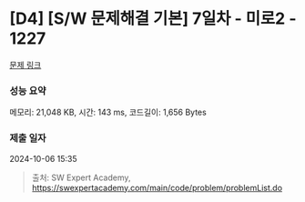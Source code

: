 # [D4] [S/W 문제해결 기본] 7일차 - 미로2 - 1227 

[문제 링크](https://swexpertacademy.com/main/code/problem/problemDetail.do?contestProbId=AV14wL9KAGkCFAYD) 

### 성능 요약

메모리: 21,048 KB, 시간: 143 ms, 코드길이: 1,656 Bytes

### 제출 일자

2024-10-06 15:35



> 출처: SW Expert Academy, https://swexpertacademy.com/main/code/problem/problemList.do